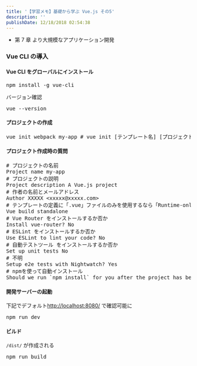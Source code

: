 ```yaml
---
title: '【学習メモ】基礎から学ぶ Vue.js その5'
description: ''
publishDate: 12/18/2018 02:54:38
---
```


<ul>
<li>第 7 章 より大規模なアプリケーション開発</li>
</ul>

<h3>Vue CLI の導入</h3>

<h4>Vue CLI をグローバルにインストール</h4>

<pre class="code lang-sh" data-lang="sh" data-unlink>npm install <span class="synSpecial">-g</span> vue-cli
</pre>

<p>バージョン確認</p>

<pre class="code lang-sh" data-lang="sh" data-unlink>vue <span class="synSpecial">--version</span>
</pre>

<h4>プロジェクトの作成</h4>

<pre class="code lang-sh" data-lang="sh" data-unlink>vue init webpack my-app <span class="synComment"># vue init [テンプレート名] [プロジェクト名]</span>
</pre>

<h4>プロジェクト作成時の質問</h4>

<pre class="code lang-sh" data-lang="sh" data-unlink><span class="synComment"># プロジェクトの名前</span>
Project name my-app
<span class="synComment"># プロジェクトの説明</span>
Project description A Vue.js project
<span class="synComment"># 作者の名前とメールアドレス</span>
Author XXXXX <span class="synStatement">&lt;</span>xxxxx@xxxxx.com<span class="synStatement">&gt;</span>
<span class="synComment"># テンプレートの定義に「.vue」ファイルのみを使用するなら「Runtime-only」を選択可能</span>
Vue build standalone
<span class="synComment"># Vue Router をインストールするか否か</span>
Install vue-router? No
<span class="synComment"># ESLint をインストールするか否か</span>
Use ESLint to lint your code? No
<span class="synComment"># 自動テストツール をインストールするか否か</span>
Set up unit tests No
<span class="synComment"># 不明</span>
Setup e2e tests with Nightwatch? Yes
<span class="synComment"># npmを使って自動インストール</span>
Should we run <span class="synSpecial">`npm install`</span> <span class="synStatement">for</span> you after the project has been created? <span class="synPreProc">(</span>recommended<span class="synPreProc">)</span> npm
</pre>

<h4>開発サーバーの起動</h4>

<p>下記でデフォルト<a href="http://localhost:8080/">http://localhost:8080/</a> で確認可能に</p>

<pre class="code lang-sh" data-lang="sh" data-unlink>npm run dev
</pre>

<h4>ビルド</h4>

<p><code>/dist/</code> が作成される</p>

<pre class="code lang-sh" data-lang="sh" data-unlink>npm run build
</pre>
